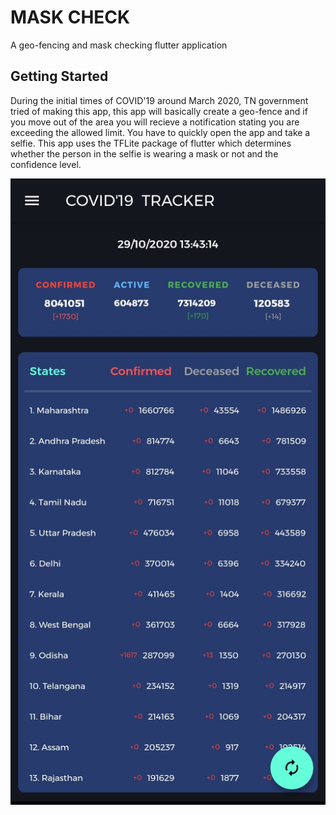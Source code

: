 # MASK CHECK

A geo-fencing and mask checking flutter application

## Getting Started

During the initial times of COVID'19 around March 2020, TN government tried of making this app, this app will basically create a geo-fence and if you move out of the area you will recieve a notification stating you are exceeding the allowed limit. You have to quickly open the app and take a selfie. This app uses the TFLite package of flutter which determines whether the person in the selfie is wearing a mask or not and the confidence level.



![alt text](https://github.com/Premmmm/COVID-19-Tracker-Flutter/blob/master/screenshots/Local%20Data.png.jpg?raw=true)
